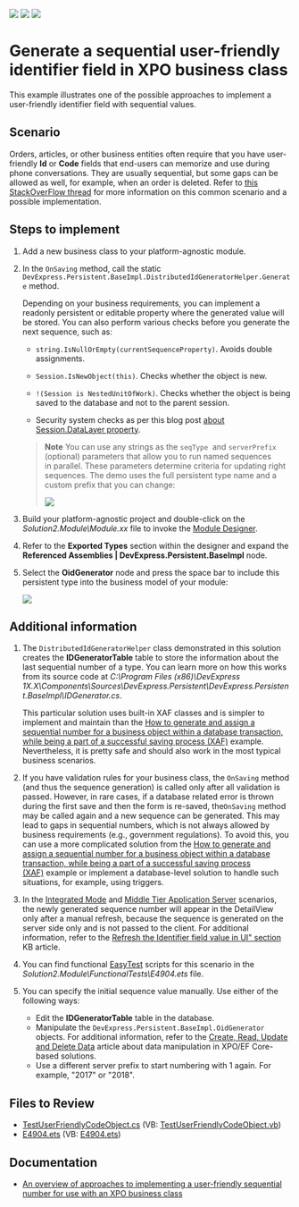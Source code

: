 <!-- default badges list -->
![](https://img.shields.io/endpoint?url=https://codecentral.devexpress.com/api/v1/VersionRange/128590649/15.2.4%2B)
[![](https://img.shields.io/badge/Open_in_DevExpress_Support_Center-FF7200?style=flat-square&logo=DevExpress&logoColor=white)](https://supportcenter.devexpress.com/ticket/details/E4904)
[![](https://img.shields.io/badge/📖_How_to_use_DevExpress_Examples-e9f6fc?style=flat-square)](https://docs.devexpress.com/GeneralInformation/403183)
<!-- default badges end -->
<!-- default file list -->

# Generate a sequential user-friendly identifier field in XPO business class

This example illustrates one of the possible approaches to implement a user-friendly identifier field with sequential values.

## Scenario

Orders, articles, or other business entities often require that you have user-friendly **Id** or **Code** fields that end-users can memorize and use during phone conversations. They are usually sequential, but some gaps can be allowed as well, for example, when an order is deleted. Refer to <a href="http://stackoverflow.com/questions/5924499/"><u>this StackOverFlow thread</u></a> for more information on this common scenario and a possible implementation.

## Steps to implement

1. Add a new business class to your platform-agnostic module.

2. In the `OnSaving` method, call the static `DevExpress.Persistent.BaseImpl.DistributedIdGeneratorHelper.Generate` method. 

   Depending on your business requirements, you can implement a readonly persistent or editable property where the generated value will be stored. You can also perform various checks before you generate the next sequence, such as:
   
   * `string.IsNullOrEmpty(currentSequenceProperty)`. Avoids double assignments.
   
   * `Session.IsNewObject(this)`. Checks whether the object is new.
   
   * `!(Session is NestedUnitOfWork)`. Checks whether the object is being saved to the database and not to the parent session.
   
   * Security system checks as per this blog post [about Session.DataLayer property](http://dennisgaravsky.blogspot.com/2013/03/beware-of-sessiondatalayer-in-middle.html). 

   > **Note**
   > You can use any strings as the `seqType`  and `serverPrefix` (optional) parameters that allow you to run named sequences in parallel. These parameters determine criteria for updating right sequences. The demo uses the full persistent type name and a custom prefix that you can change: 
   >
   > <img src="https://raw.githubusercontent.com/DevExpress-Examples/how-to-generate-a-sequential-and-user-friendly-identifier-field-within-an-xpo-business-class-e4904/15.2.4+/media/23987c12-512c-11e7-80c0-00155d624807.png">  
   
4. Build your platform-agnostic project and double-click on the _Solution2.Module\Module.xx_ file to invoke the [Module Designer](http://documentation.devexpress.com/#Xaf/CustomDocument2828). 

5. Refer to the **Exported Types** section within the designer and expand the **Referenced Assemblies | DevExpress.Persistent.BaseImpl** node. 

6. Select the **OidGenerator** node and press the space bar to include this persistent type into the business model of your module: 
   
   <img src="https://raw.githubusercontent.com/DevExpress-Examples/how-to-generate-a-sequential-and-user-friendly-identifier-field-within-an-xpo-business-class-e4904/15.2.4+/media/ea171854-ec1c-11e5-80bf-00155d62480c.png">

## Additional information
  
1. The `DistributedIdGeneratorHelper` class demonstrated in this solution creates the **IDGeneratorTable** table to store the information about the last sequential number of a type. You can learn more on how this works from its source code at _C:\Program Files (x86)\DevExpress 1X.X\Components\Sources\DevExpress.Persistent\DevExpress.Persistent.BaseImpl\IDGenerator.cs_. 

   This particular solution uses built-in XAF classes and is simpler to implement and maintain than the [How to generate and assign a sequential number for a business object within a database transaction, while being a part of a successful saving process (XAF)](https://www.devexpress.com/Support/Center/p/E2829) example. Nevertheless, it is pretty safe and should also work in the most typical business scenarios.

2. If you have validation rules for your business class, the `OnSaving` method (and thus the sequence generation) is called only after all validation is passed. However, in rare cases, if a database related error is thrown during the first save and then the form is re-saved, the`OnSaving` method may be called again and a new sequence can be generated. This may lead to gaps in sequential numbers, which is not always allowed by business requirements (e.g., government regulations). To avoid this, you can use a more complicated solution from the [How to generate and assign a sequential number for a business object within a database transaction, while being a part of a successful saving process (XAF)](https://www.devexpress.com/Support/Center/p/E2829) example or implement a database-level solution to handle such situations, for example, using triggers. 

3. In the [Integrated Mode](https://docs.devexpress.com/eXpressAppFramework/113436/data-security-and-safety/security-system/security-tiers/2-tier-security-integrated-mode-and-ui-level) and [Middle Tier Application Server](https://docs.devexpress.com/eXpressAppFramework/113439/data-security-and-safety/security-system/security-tiers/middle-tier-security) scenarios, the newly generated sequence number will appear in the DetailView only after a manual refresh, because the sequence is generated on the server side only and is not passed to the client. For additional information, refer to the [Refresh the Identifier field value in UI" section](https://www.devexpress.com/Support/Center/p/T567184) KB article.

4. You can find functional [EasyTest](https://docs.devexpress.com/eXpressAppFramework/113211/debugging-testing-and-error-handling/functional-tests-easy-test) scripts for this scenario in the _Solution2.Module\FunctionalTests\E4904.ets_ file. 

5. You can specify the initial sequence value manually. Use either of the following ways: 
   
   * Edit the **IDGeneratorTable** table in the database.
   * Manipulate the `DevExpress.Persistent.BaseImpl.OidGenerator` objects. For additional information, refer to the [Create, Read, Update and Delete Data](https://docs.devexpress.com/eXpressAppFramework/113711/data-manipulation-and-business-logic/create-read-update-and-delete-data) article about data manipulation in XPO/EF Core-based solutions.
   * Use a different server prefix to start numbering with 1 again. For example, "2017" or "2018".

## Files to Review

* [TestUserFriendlyCodeObject.cs](./CS/Solution2.Module/BusinessObjects/TestUserFriendlyCodeObject.cs) (VB: [TestUserFriendlyCodeObject.vb](./VB/Solution2.Module/BusinessObjects/TestUserFriendlyCodeObject.vb))
* [E4904.ets](./CS/Solution2.Module/FunctionalTests/E4904.ets) (VB: [E4904.ets](./VB/Solution2.Module/FunctionalTests/E4904.ets))

## Documentation

* [An overview of approaches to implementing a user-friendly sequential number for use with an XPO business class](https://www.devexpress.com/Support/Center/p/T567184)
